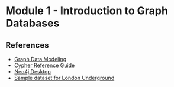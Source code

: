 # Module 1 - Introduction to Graph Databases

## References

- [Graph Data Modeling](https://neo4j.com/docs/getting-started/data-modeling/)
- [Cypher Reference Guide](https://neo4j.com/docs/cypher-manual/current/introduction/)
- [Neo4j Desktop](https://neo4j.com/download/)
- [Sample dataset for London Underground](LondonUnderground/readme.md)